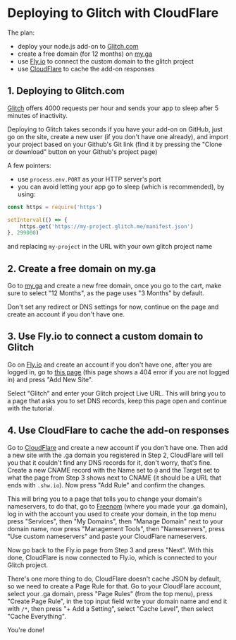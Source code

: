 # Deploying to Glitch with CloudFlare

The plan:
- deploy your node.js add-on to [Glitch.com](https://glitch.com)
- create a free domain (for 12 months) on [my.ga](https://my.ga)
- use [Fly.io](https://fly.io) to connect the custom domain to the glitch project
- use [CloudFlare](https://cloudflare.com) to cache the add-on responses


## 1. Deploying to Glitch.com

[Glitch](https://glitch.com) offers 4000 requests per hour and sends your app to sleep after 5 minutes of inactivity.

Deploying to Glitch takes seconds if you have your add-on on GitHub, just go on the site, create a new user (if you don't have one already), and import your project based on your Github's Git link (find it by pressing the "Clone or download" button on your Github's project page)

A few pointers:
- use `process.env.PORT` as your HTTP server's port
- you can avoid letting your app go to sleep (which is recommended), by using:
```javascript
const https = require('https')

setInterval(() => {
	https.get('https://my-project.glitch.me/manifest.json')
}, 299000)
```
and replacing `my-project` in the URL with your own glitch project name


## 2. Create a free domain on my.ga

Go to [my.ga](https://my.ga) and create a new free domain, once you go to the cart, make sure to select "12 Months", as the page uses "3 Months" by default.

Don't set any redirect or DNS settings for now, continue on the page and create an account if you don't have one.


## 3. Use Fly.io to connect a custom domain to Glitch

Go on [Fly.io](https://fly.io) and create an account if you don't have one, after you are logged in, go to [this page](https://fly.io/sites) (this page shows a 404 error if you are not logged in) and press "Add New Site".

Select "Glitch" and enter your Glitch project Live URL. This will bring you to a page that asks you to set DNS records, keep this page open and continue with the tutorial.


## 4. Use CloudFlare to cache the add-on responses

Go to [CloudFlare](cloudflare.com) and create a new account if you don't have one. Then add a new site with the .ga domain you registered in Step 2, CloudFlare will tell you that it couldn't find any DNS records for it, don't worry, that's fine. Create a new CNAME record with the Name set to `@` and the Target set to what the page from Step 3 shows next to CNAME (it should be a URL that ends with `.shw.io`). Now press "Add Rule" and confirm the changes.

This will bring you to a page that tells you to change your domain's nameservers, to do that, go to [Freenom](https://freenom.com) (where you made your .ga domain), log in with the account you used to create your domain, in the top menu press "Services", then "My Domains", then "Manage Domain" next to your domain name, now press "Management Tools", then "Nameservers", press "Use custom nameservers" and paste your CloudFlare nameservers.

Now go back to the Fly.io page from Step 3 and press "Next". With this done, CloudFlare is now connected to Fly.io, which is connected to your Glitch project.

There's one more thing to do, CloudFlare doesn't cache JSON by default, so we need to create a Page Rule for that. Go to your CloudFlare account, select your .ga domain, press "Page Rules" (from the top menu), press "Create Page Rule", in the top input field write your domain name and end it with `/*`, then press "+ Add a Setting", select "Cache Level", then select "Cache Everything".

You're done!